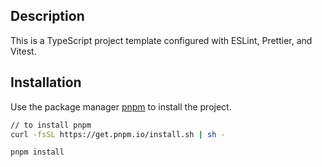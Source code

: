 ## Description

This is a TypeScript project template configured with ESLint, Prettier, and Vitest.

## Installation

Use the package manager [pnpm](https://pnpm.io/installation) to install the project.

```bash
// to install pnpm
curl -fsSL https://get.pnpm.io/install.sh | sh -

pnpm install
```
